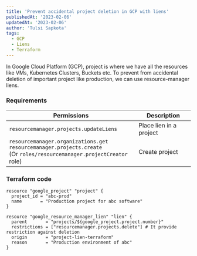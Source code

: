 ```yaml
---
title: 'Prevent accidental project deletion in GCP with liens'
publishedAt: '2023-02-06'
updatedAt: '2023-02-06'
author: 'Tulsi Sapkota'
tags:
  - GCP
  - Liens
  - Terraform
---
```


In Google Cloud Platform (GCP), project is where we have all the resources like
VMs, Kubernetes Clusters, Buckets etc. To prevent from accidental deletion of
important project like production, we can use resource-manager liens.

### Requirements

| Permissions                                                                                                                      | Description             |
| -------------------------------------------------------------------------------------------------------------------------------- | ----------------------- |
| `resourcemanager.projects.updateLiens`                                                                                           | Place lien in a project |
| `resourcemanager.organizations.get` <br> `resourcemanager.projects.create` <br> (Or `roles/resourcemanager.projectCreator` role) | Create project          |

### Terraform code

```hcl
resource "google_project" "project" {
  project_id = "abc-prod"
  name       = "Production project for abc software"
}

resource "google_resource_manager_lien" "lien" {
  parent       = "projects/${google_project.project.number}"
  restrictions = ["resourcemanager.projects.delete"] # It provide restriction against deletion
  origin       = "project-lien-terraform"
  reason       = "Production environment of abc"
}
```
